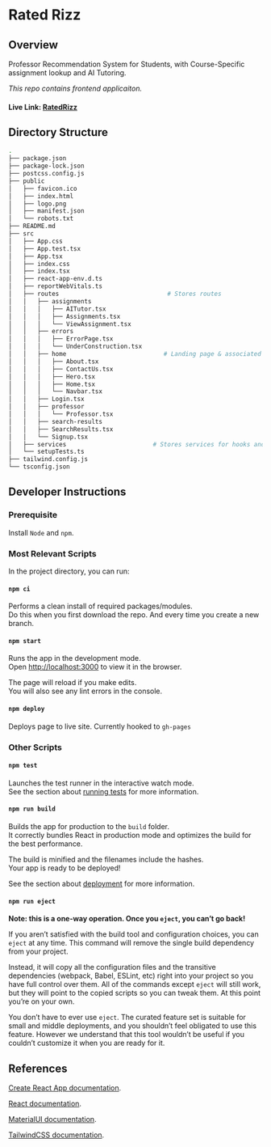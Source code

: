 # Rated Rizz

## Overview
Professor Recommendation System for Students, with Course-Specific assignment lookup and AI Tutoring. 

_This repo contains frontend applicaiton._

#### Live Link: [RatedRizz](https://qasimza.github.io/rated-rizz/)

## Directory Structure

```bash
.
├── package.json
├── package-lock.json
├── postcss.config.js
├── public
│   ├── favicon.ico
│   ├── index.html
│   ├── logo.png
│   ├── manifest.json
│   └── robots.txt
├── README.md
├── src
│   ├── App.css
│   ├── App.test.tsx
│   ├── App.tsx
│   ├── index.css
│   ├── index.tsx
│   ├── react-app-env.d.ts
│   ├── reportWebVitals.ts
│   ├── routes                              # Stores routes
│   │   ├── assignments
│   │   │   ├── AITutor.tsx
│   │   │   ├── Assignments.tsx
│   │   │   └── ViewAssignment.tsx
│   │   ├── errors
│   │   │   ├── ErrorPage.tsx
│   │   │   └── UnderConstruction.tsx
│   │   ├── home                           # Landing page & associated components
│   │   │   ├── About.tsx
│   │   │   ├── ContactUs.tsx
│   │   │   ├── Hero.tsx
│   │   │   ├── Home.tsx
│   │   │   └── Navbar.tsx
│   │   ├── Login.tsx
│   │   ├── professor
│   │   │   └── Professor.tsx
│   │   ├── search-results
│   │   ├── SearchResults.tsx
│   │   └── Signup.tsx
│   ├── services                        # Stores services for hooks and other cosmetic methods
│   └── setupTests.ts
├── tailwind.config.js
└── tsconfig.json
```

## Developer Instructions

### Prerequisite

Install `Node` and `npm`.

### Most Relevant Scripts

In the project directory, you can run:

#### `npm ci`

Performs a clean install of required packages/modules.\
Do this when you first download the repo. And every time you create a new branch.

#### `npm start`

Runs the app in the development mode.\
Open [http://localhost:3000](http://localhost:3000) to view it in the browser.

The page will reload if you make edits.\
You will also see any lint errors in the console.

#### `npm deploy`
Deploys page to live site. Currently hooked to `gh-pages`

### Other Scripts

#### `npm test`

Launches the test runner in the interactive watch mode.\
See the section about [running tests](https://facebook.github.io/create-react-app/docs/running-tests) for more information.

#### `npm run build`

Builds the app for production to the `build` folder.\
It correctly bundles React in production mode and optimizes the build for the best performance.

The build is minified and the filenames include the hashes.\
Your app is ready to be deployed!

See the section about [deployment](https://facebook.github.io/create-react-app/docs/deployment) for more information.

#### `npm run eject`

**Note: this is a one-way operation. Once you `eject`, you can’t go back!**

If you aren’t satisfied with the build tool and configuration choices, you can `eject` at any time. This command will remove the single build dependency from your project.

Instead, it will copy all the configuration files and the transitive dependencies (webpack, Babel, ESLint, etc) right into your project so you have full control over them. All of the commands except `eject` will still work, but they will point to the copied scripts so you can tweak them. At this point you’re on your own.

You don’t have to ever use `eject`. The curated feature set is suitable for small and middle deployments, and you shouldn’t feel obligated to use this feature. However we understand that this tool wouldn’t be useful if you couldn’t customize it when you are ready for it.

## References

[Create React App documentation](https://facebook.github.io/create-react-app/docs/getting-started).

[React documentation](https://reactjs.org/).

[MaterialUI documentation](https://rhttps://mui.com/material-ui/).

[TailwindCSS documentation](https://https://tailwindcss.com/docs/).